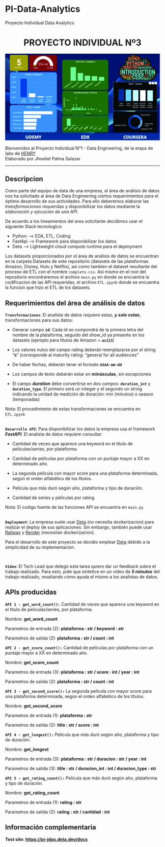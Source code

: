 # PI-Data-Analytics
Proyecto Individual Data Analytics

# <h1 align=center> **PROYECTO INDIVIDUAL Nº3** </h1>
<p align=center><img src=https://github.com/Jhoeliel/PI-Data-Analytics/blob/main/Dashboard.jpg><p>

Bienvenidos al Proyecto Individual N°1 - Data Engineering, de la etapa de labs de [HENRY](https://www.soyhenry.com/)
<br/>
Elaborado por Jhoeliel Palma Salazar
<hr>

## **Descripcion**
Como parte del equipo de data de una empresa, el área de análisis de datos nos ha solicitado al área de Data Engineering ciertos requerimientos para el óptimo desarrollo de sus actividades. Para ello deberemos elaborar las *transformaciones* requeridas y disponibilizar los datos mediante la *elaboración y ejecución de una API*.

De acuerdo a los lineamientos del area solicitante decidimos usar el siguiente Stack tecnologico:
+ Python --> EDA, ETL, Coding
+ FastApi --> Framework para disponibilizar los datos
+ Deta --> Lightweight cloud compute runtime para el deployment

Los datasets proporcionados por el área de análisis de datos se encuentran en la carpeta Datasets de este repositorio (datasets de las plataformas Amazon, Disney, Hulu y Netflix), asi como tambien el dataset resultante del proceso de ETL con el nombre `completo.csv`. Asi mismo en el root del repositorio encontraremos el archivo `main.py` en donde se encuentra la codificacion de las API requeridas, el archivo `ETL.ipynb` donde se encuentra la funcion que hizo el ETL de los datasets.

## **Requerimientos del área de análisis de datos**

**`Transformaciones`**:  El analista de datos requiere estas, ***y solo estas***, transformaciones para sus datos:


+ Generar campo **`id`**: Cada id se compondrá de la primera letra del nombre de la plataforma, seguido del show_id ya presente en los datasets (ejemplo para títulos de Amazon = **`as123`**)

+ Los valores nulos del campo rating deberán reemplazarse por el string “**`G`**” (corresponde al maturity rating: “general for all audiences”

+ De haber fechas, deberán tener el formato **`AAAA-mm-dd`**

+ Los campos de texto deberán estar en **minúsculas**, sin excepciones 

+ El campo ***duration*** debe convertirse en dos campos: **`duration_int`** y **`duration_type`**. El primero será un integer y el segundo un string indicando la unidad de medición de duración: min (minutos) o season (temporadas)


Nota: El procedimiento de estas transformaciones se encuentra en `ETL.ipynb` 
<br/><br/>

**`Desarrollo API`**:  Para disponibilizar los datos la empresa usa el framework ***FastAPI***. El analista de datos requiere consultar:

+ Cantidad de veces que aparece una keyword en el título de peliculas/series, por plataforma.

+ Cantidad de películas por plataforma con un puntaje mayor a XX en determinado año.

+ La segunda película con mayor score para una plataforma determinada, según el orden alfabético de los títulos.

+ Película que más duró según año, plataforma y tipo de duración.

+ Cantidad de series y películas por rating.


Nota: El codigo fuente de las funciones API se encuentra en `main.py`
<br/><br/>

**`Deployment`**: La empresa suele usar [Deta](https://www.deta.sh/?ref=fastapi) (no necesita dockerizacion) para realizar el deploy de sus aplicaciones. Sin embargo, también puede usar [Railway](https://railway.app/) y [Render](https://render.com/docs/free#free-web-services) (necesitan dockerizacion).

Para el desarrollo de este proyecto se decidio emplear [Deta](https://www.deta.sh/?ref=fastapi) debido a la simplicidad de su implementacion.
<br/>

<br/>

**`Video`**: El Tech Lead que delegó esta tarea quiere dar un feedback sobre el trabajo realizado. Para esto, pide que sintetice en un video de ***5 minutos*** del trabajo realizado, resaltando cómo ayuda el mismo a los analistas de datos.
<br/>

## **APIs producidas**

**`API 1 - get_word_count():`** Cantidad de veces que aparece una keyword en el título de peliculas/series, por plataforma.

Nombre: **get_word_count**

Parametros de entrada (2): **plataforma : str / keyword : str**

Parametros de salida (2): **plataforma : str / count : int**

**`API 2 - get_score_count():`** Cantidad de películas por plataforma con un puntaje mayor a XX en determinado año.

Nombre: **get_score_count**

Parametros de entrada (3): **plataforma : str / score : int / year : int**

Parametros de salida (2): **plataforma : str / count : int**

**`API 3 - get_second_score():`** La segunda película con mayor score para una plataforma determinada, según el orden alfabético de los títulos.

Nombre: **get_second_score**

Parametros de entrada (1): **plataforma : str**

Parametros de salida (2): **title : str / score : int**

**`API 4 - get_longest():`** Película que más duró según año, plataforma y tipo de duración.

Nombre: **get_longest**

Parametros de entrada (3): **plataforma : str / duracion : str / year : int**

Parametros de salida (3): **title : str / duracion_int : int / duracion_type : str**

**`API 5 - get_rating_count():`** Película que más duró según año, plataforma y tipo de duración.

Nombre: **get_rating_count**

Parametros de entrada (1): **rating : str**

Parametros de salida (2): **rating : str / cantidad : int**

## **Información complementaria**

**Test site: https://pi-jdps.deta.dev/docs**

